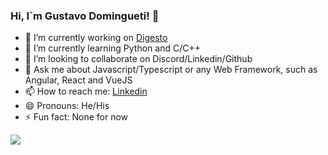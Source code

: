 ### Hi, I`m Gustavo Domingueti! 👋

- 🔭 I’m currently working on [Digesto](https://www.digesto.com.br)
- 🌱 I’m currently learning Python and C/C++
- 👯 I’m looking to collaborate on Discord/Linkedin/Github
- 💬 Ask me about Javascript/Typescript or any Web Framework, such as Angular, React and VueJS
- 📫 How to reach me: [Linkedin](https://www.linkedin.com/in/gustavodomingueti/)
- 😄 Pronouns: He/His
- ⚡ Fun fact: None for now

<img src="https://github-readme-stats.vercel.app/api?username=dominguetigs&show_icons=true&title_color=ffffff&icon_color=bb2acf&text_color=daf7dc&bg_color=191919">
